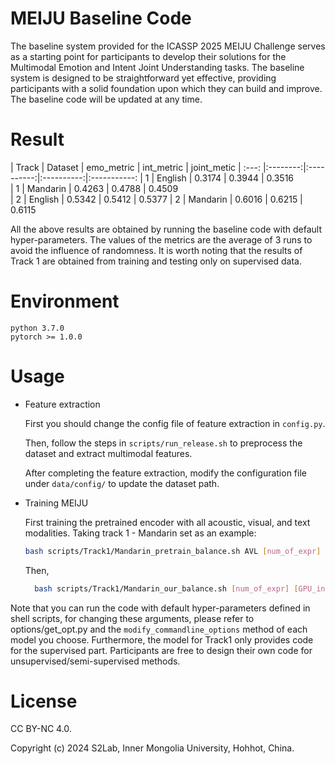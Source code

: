 # MEIJU Baseline Code

The baseline system provided for the ICASSP 2025 MEIJU Challenge serves as a starting point for participants to develop their solutions for the Multimodal Emotion and Intent Joint Understanding tasks. The baseline system is designed to be straightforward yet effective, providing participants with a solid foundation upon which they can build and improve. The baseline code will be updated at any time.

# Result

[//]: # (插入表格)
| Track | Dataset  | emo_metric | int_metric | joint_metic 
| :---: |:--------:|:----------:|:----------:|:-----------:
| 1 | English  |   0.3174   |   0.3944   |   0.3516    
| 1 | Mandarin |   0.4263   |   0.4788   |   0.4509    
| 2 | English  |   0.5342   |   0.5412   |   0.5377
| 2 | Mandarin |   0.6016   |   0.6215   |   0.6115

All the above results are obtained by running the baseline code with default hyper-parameters. The values of the metrics are the average of 3 runs to 
avoid the influence of randomness. It is worth noting that the results of Track 1 are obtained from training and testing only on supervised data.

# Environment

    python 3.7.0
    pytorch >= 1.0.0

# Usage

*   Feature extraction

    First you should change the config file of feature extraction in `config.py`.

    Then, follow the steps in `scripts/run_release.sh` to preprocess the dataset and extract multimodal features.

    After completing the feature extraction, modify the configuration file under `data/config/` to update the dataset path.

*   Training MEIJU

    First training the pretrained encoder with all acoustic, visual, and text modalities. Taking track 1 - Mandarin set as an example:

    ```bash
    bash scripts/Track1/Mandarin_pretrain_balance.sh AVL [num_of_expr] [GPU_index]
    ```

    Then,

    ```bash
      bash scripts/Track1/Mandarin_our_balance.sh [num_of_expr] [GPU_index]
    ```

Note that you can run the code with default hyper-parameters defined in shell scripts, for changing these arguments, please refer to options/get\_opt.py and the `modify_commandline_options` method of each model you choose.
Furthermore, the model for Track1 only provides code for the supervised part. Participants are free to design their own code for unsupervised/semi-supervised methods.

# License

CC BY-NC 4.0.

Copyright (c) 2024 S2Lab, Inner Mongolia University, Hohhot, China.
